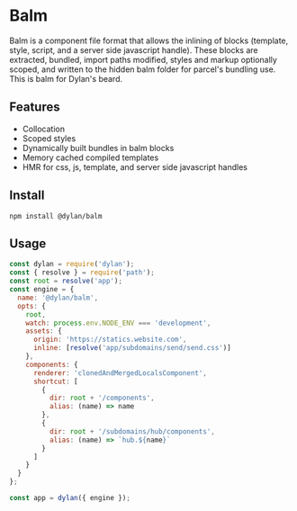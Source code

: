 # Balm

Balm is a component file format that allows the inlining of blocks (template, style, script, and a server side javascript handle). These blocks are extracted, bundled, import paths modified, styles and markup optionally scoped, and written to the hidden balm folder for parcel's bundling use. This is balm for Dylan's beard.

## Features

- Collocation
- Scoped styles
- Dynamically built bundles in balm blocks
- Memory cached compiled templates
- HMR for css, js, template, and server side javascript handles

## Install

`npm install @dylan/balm`

## Usage

``` js
const dylan = require('dylan');
const { resolve } = require('path');
const root = resolve('app');
const engine = {
  name: '@dylan/balm',
  opts: {
    root,
    watch: process.env.NODE_ENV === 'development',
    assets: {
      origin: 'https://statics.website.com',
      inline: [resolve('app/subdomains/send/send.css')]
    },
    components: {
      renderer: 'clonedAndMergedLocalsComponent',
      shortcut: [
        {
          dir: root + '/components',
          alias: (name) => name
        },
        {
          dir: root + '/subdomains/hub/components',
          alias: (name) => `hub.${name}`
        }
      ]
    }
  }
};

const app = dylan({ engine });
```
